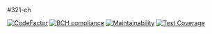 #321-ch

[![CodeFactor](https://www.codefactor.io/repository/github/olegstotsky/321-ch/badge)](https://www.codefactor.io/repository/github/olegstotsky/321-ch)
[![BCH compliance](https://bettercodehub.com/edge/badge/OlegStotsky/321-ch?branch=master)](https://bettercodehub.com/)
[![Maintainability](https://api.codeclimate.com/v1/badges/9b6ed5565ad4ad54f27a/maintainability)](https://codeclimate.com/github/OlegStotsky/321-ch/maintainability)
[![Test Coverage](https://api.codeclimate.com/v1/badges/9b6ed5565ad4ad54f27a/test_coverage)](https://codeclimate.com/github/OlegStotsky/321-ch/test_coverage)
